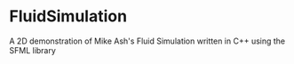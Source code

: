 # FluidSimulation
A 2D demonstration of Mike Ash's Fluid Simulation written in C++ using the SFML library
